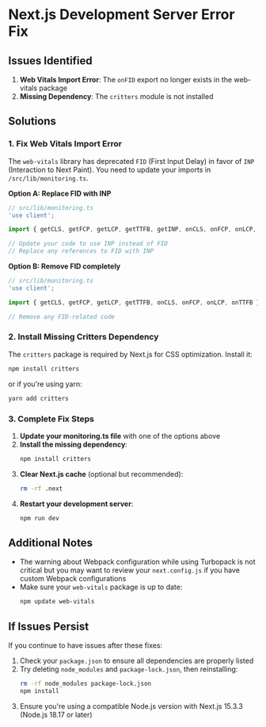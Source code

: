 # Next.js Development Server Error Fix

## Issues Identified

1. **Web Vitals Import Error**: The `onFID` export no longer exists in the web-vitals package
2. **Missing Dependency**: The `critters` module is not installed

## Solutions

### 1. Fix Web Vitals Import Error

The `web-vitals` library has deprecated `FID` (First Input Delay) in favor of `INP` (Interaction to Next Paint). You need to update your imports in `/src/lib/monitoring.ts`.

**Option A: Replace FID with INP**

```typescript
// src/lib/monitoring.ts
'use client';

import { getCLS, getFCP, getLCP, getTTFB, getINP, onCLS, onFCP, onLCP, onTTFB, onINP } from 'web-vitals';

// Update your code to use INP instead of FID
// Replace any references to FID with INP
```

**Option B: Remove FID completely**

```typescript
// src/lib/monitoring.ts
'use client';

import { getCLS, getFCP, getLCP, getTTFB, onCLS, onFCP, onLCP, onTTFB } from 'web-vitals';

// Remove any FID-related code
```

### 2. Install Missing Critters Dependency

The `critters` package is required by Next.js for CSS optimization. Install it:

```bash
npm install critters
```

or if you're using yarn:

```bash
yarn add critters
```

### 3. Complete Fix Steps

1. **Update your monitoring.ts file** with one of the options above
2. **Install the missing dependency**:
   ```bash
   npm install critters
   ```
3. **Clear Next.js cache** (optional but recommended):
   ```bash
   rm -rf .next
   ```
4. **Restart your development server**:
   ```bash
   npm run dev
   ```

## Additional Notes

- The warning about Webpack configuration while using Turbopack is not critical but you may want to review your `next.config.js` if you have custom Webpack configurations
- Make sure your `web-vitals` package is up to date:
  ```bash
  npm update web-vitals
  ```

## If Issues Persist

If you continue to have issues after these fixes:

1. Check your `package.json` to ensure all dependencies are properly listed
2. Try deleting `node_modules` and `package-lock.json`, then reinstalling:
   ```bash
   rm -rf node_modules package-lock.json
   npm install
   ```
3. Ensure you're using a compatible Node.js version with Next.js 15.3.3 (Node.js 18.17 or later)